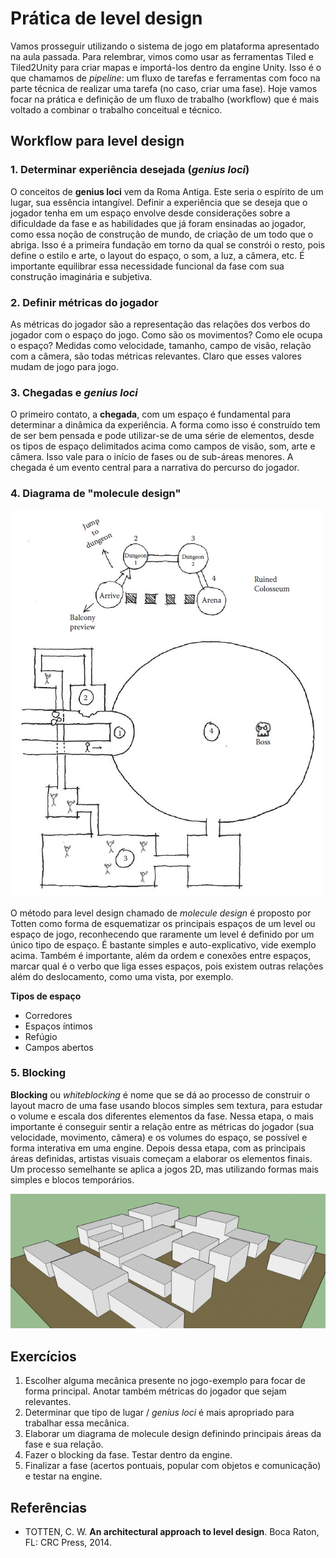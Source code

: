 # Prática de level design

Vamos prosseguir utilizando o sistema de jogo em plataforma apresentado na aula passada. Para relembrar, vimos como usar as ferramentas Tiled e Tiled2Unity para criar mapas e importá-los dentro da engine Unity. Isso é o que chamamos de *pipeline*: um fluxo de tarefas e ferramentas com foco na parte técnica de realizar uma tarefa (no caso, criar uma fase). Hoje vamos focar na prática e definição de um fluxo de trabalho (workflow) que é mais voltado a combinar o trabalho conceitual e técnico.

## Workflow para level design

### 1. Determinar experiência desejada (*genius loci*)

O conceitos de **genius loci** vem da Roma Antiga. Este seria o espírito de um lugar, sua essência intangível. Definir a experiência que se deseja que o jogador tenha em um espaço envolve desde considerações sobre a dificuldade da fase e as habilidades que já foram ensinadas ao jogador, como essa noção de construção de mundo, de criação de um todo que o abriga. Isso é a primeira fundação em torno da qual se constrói o resto, pois define o estilo  e arte, o layout do espaço, o som, a luz, a câmera, etc. É importante equilibrar essa necessidade funcional da fase com sua construção imaginária e subjetiva.

### 2. Definir métricas do jogador

As métricas do jogador são a representação das relações dos verbos do jogador com o espaço do jogo. Como são os movimentos? Como ele ocupa o espaço? Medidas como velocidade, tamanho, campo de visão, relação com a câmera, são todas métricas relevantes. Claro que esses valores mudam de jogo para jogo.

### 3. Chegadas e *genius loci*

O primeiro contato, a **chegada**, com um espaço é fundamental para determinar a dinâmica da experiência. A forma como isso é construído tem de ser bem pensada e pode utilizar-se de uma série de elementos, desde os tipos de espaço delimitados acima como campos de visão, som, arte e câmera. Isso vale para o início de fases ou de sub-áreas menores. A chegada é um evento central para a narrativa do percurso do jogador.

### 4. Diagrama de "molecule design"

![](../imgs/molecule-level-design.jpg)

O método para level design chamado de *molecule design* é proposto por Totten como forma de esquematizar os principais espaços de um level ou espaço de jogo, reconhecendo que raramente um level é definido por um único tipo de espaço. É bastante simples e auto-explicativo, vide exemplo acima. Também é importante, além da ordem e conexões entre espaços, marcar qual é o verbo que liga esses espaços, pois existem outras relações além do deslocamento, como uma vista, por exemplo.

**Tipos de espaço**

- Corredores
- Espaços íntimos
- Refúgio
- Campos abertos

### 5. Blocking

**Blocking** ou *whiteblocking* é nome que se dá ao processo de construir o layout macro de uma fase usando blocos simples sem textura, para estudar o volume e escala dos diferentes elementos da fase. Nessa etapa, o mais importante é conseguir sentir a relação entre as métricas do jogador (sua velocidade, movimento, câmera) e os volumes do espaço, se possível e forma interativa em uma engine. Depois dessa etapa, com as principais áreas definidas, artistas visuais começam a elaborar os elementos finais. Um processo semelhante se aplica a jogos 2D, mas utilizando formas mais simples e blocos temporários.

![](../imgs/whiteblocking.jpg)

## Exercícios

1. Escolher alguma mecânica presente no jogo-exemplo para focar de forma principal. Anotar também métricas do jogador que sejam relevantes.
2. Determinar que tipo de lugar / *genius loci* é mais apropriado para trabalhar essa mecânica.
3. Elaborar um diagrama de molecule design definindo principais áreas da fase e sua relação.
4. Fazer o blocking da fase. Testar dentro da engine.
5. Finalizar a fase (acertos pontuais, popular com objetos e comunicação) e testar na engine. 

## Referências

- TOTTEN, C. W. **An architectural approach to level design**. Boca Raton, FL: CRC Press, 2014.

